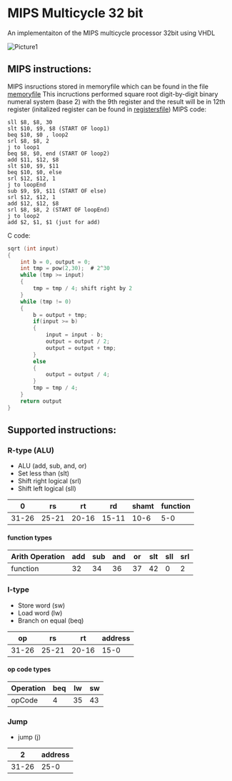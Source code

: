 # MIPS Multicycle 32 bit
An implementaiton of the MIPS multicycle processor 32bit using VHDL

![Picture1](https://user-images.githubusercontent.com/69726708/100778999-64c9cd00-3410-11eb-951b-e0cf526abd0a.png)

## MIPS instructions:
MIPS insructions stored in memoryfile which can be found in the file [memoryfile](./MIPS_MULTICYCLE/memoryfile.vhd)
This incructions performed square root digit-by-digit binary numeral system (base 2) with the 9th register
and the result will be in 12th register (initalized register can be found in [registersfile](./MIPS_MULTICYCLE/registersfile.vhd))
MIPS code:
```
sll $8, $8, 30
slt $10, $9, $8 (START OF loop1)
beq $10, $0 , loop2
srl $8, $8, 2
j to loop1
beq $8, $0, end (START OF loop2)
add $11, $12, $8
slt $10, $9, $11
beq $10, $0, else
srl $12, $12, 1
j to loopEnd
sub $9, $9, $11 (START OF else)
srl $12, $12, 1
add $12, $12, $8
srl $8, $8, 2 (START OF loopEnd)
j to loop2
add $2, $1, $1 (just for add)
```

C code:
```C
sqrt (int input)
{
	int b = 0, output = 0;
	int tmp = pow(2,30);  # 2^30
	while (tmp >= input)
	{
		tmp = tmp / 4; shift right by 2
	}
	while (tmp != 0)
	{
		b = output + tmp;
		if(input >= b)
		{
			input = input - b;
			output = output / 2;
			output = output + tmp;
		}
		else
		{
			output = output / 4;
		}
		tmp = tmp / 4;
	}
	return output
}
```
## Supported instructions:
### R-type (ALU)
* ALU (add, sub, and, or)
* Set less than (slt)
* Shift right logical (srl)
* Shift left logical  (sll)

|0|rs|rt|rd|shamt|function|
|-|--|--|--|-----|--------|
|31-26|25-21|20-16|15-11|10-6|5-0|

#### function types

|Arith Operation|add|sub|and|or|slt|sll|srl|
|---------------|---|---|---|--|---|---|---|
|function|32|34|36|37|42|0|2|

### I-type
* Store word (sw)
* Load word  (lw)
* Branch on equal (beq)

|op|rs|rt|address|
|--|--|--|-------|
|31-26|25-21|20-16|15-0|

#### op code types

|Operation|beq|lw|sw|
|---------|---|--|--|
|opCode|4|35|43|

### Jump
* jump (j)

|2|address|
|-|-------|
|31-26|25-0|

